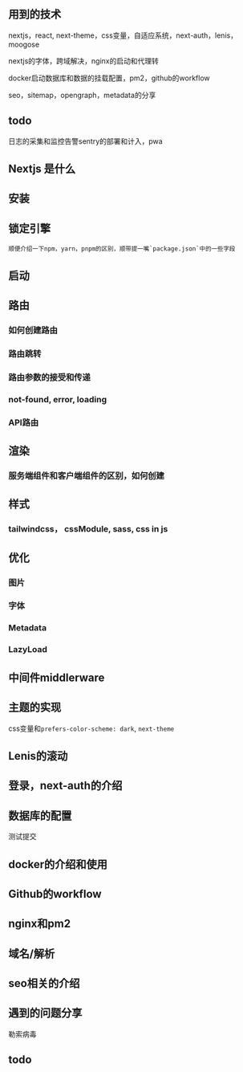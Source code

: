 ## 用到的技术

nextjs，react, next-theme，css变量，自适应系统，next-auth，lenis，moogose

nextjs的字体，跨域解决，nginx的启动和代理转

docker启动数据库和数据的挂载配置，pm2，github的workflow

seo，sitemap，opengraph，metadata的分享


## todo

日志的采集和监控告警sentry的部署和计入，pwa


## Nextjs 是什么

## 安装

## 锁定引擎

    顺便介绍一下npm，yarn，pnpm的区别，顺带提一嘴`package.json`中的一些字段

## 启动

## 路由

### 如何创建路由

### 路由跳转

### 路由参数的接受和传递

### not-found, error, loading

### API路由

## 渲染

### 服务端组件和客户端组件的区别，如何创建

## 样式

### tailwindcss， cssModule, sass, css in js

## 优化

### 图片

### 字体

### Metadata

### LazyLoad

## 中间件middlerware

## 主题的实现

css变量和`prefers-color-scheme: dark`, `next-theme`

## Lenis的滚动

## 登录，next-auth的介绍

## 数据库的配置
测试提交

## docker的介绍和使用

## Github的workflow

## nginx和pm2

## 域名/解析

## seo相关的介绍

## 遇到的问题分享

勒索病毒

## todo